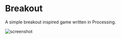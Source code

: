 # Breakout

A simple breakout inspired game written in Processing.

![screenshot](https://user-images.githubusercontent.com/51381523/188320687-15182785-cfb1-4d0d-9973-c88e5aa9c750.png)
